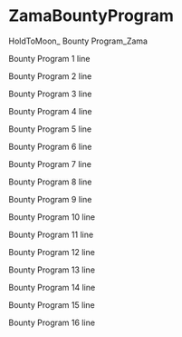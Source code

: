 # ZamaBountyProgram
HoldToMoon_ Bounty Program_Zama

Bounty Program 1 line

Bounty Program 2 line

Bounty Program 3 line

Bounty Program 4 line

Bounty Program 5 line

Bounty Program 6 line

Bounty Program 7 line

Bounty Program 8 line

Bounty Program 9 line

Bounty Program 10 line

Bounty Program 11 line

Bounty Program 12 line

Bounty Program 13 line

Bounty Program 14 line

Bounty Program 15 line

Bounty Program 16 line
